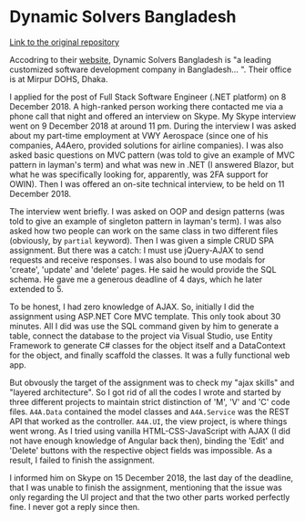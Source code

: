 # Dynamic Solvers Bangladesh

[Link to the original repository](bitbucket.org/maacpiash/A4A/)

Accodring to their [website](www.dynamicsolversbd.com), Dynamic Solvers Bangladesh is "a leading customized software development company in Bangladesh… ". Their office is at Mirpur DOHS, Dhaka.

I applied for the post of Full Stack Software Engineer (.NET platform) on 8 December 2018. A high-ranked person working there contacted me via a phone call that night and offered an interview on Skype. My Skype interview went on 9 December 2018 at around 11 pm. During the interview I was asked about my part-time employment at VWY Aerospace (since one of his companies, A4Aero, provided solutions for airline companies). I was also asked basic questions on MVC pattern (was told to give an example of MVC pattern in layman's term) and what was new in .NET (I answered Blazor, but what he was specifically looking for, apparently, was 2FA support for OWIN). Then I was offered an on-site technical interview, to be held on 11 December 2018.

The interview went briefly. I was asked on OOP and design patterns (was told to give an example of singleton pattern in layman's term). I was also asked how two people can work on the same class in two different files (obviously, by `partial` keyword). Then I was given a simple CRUD SPA assignment. But there was a catch: I must use jQuery-AJAX to send requests and receive responses. I was also bound to use modals for 'create', 'update' and 'delete' pages. He said he would provide the SQL schema. He gave me a generous deadline of 4 days, which he later extended to 5.

To be honest, I had zero knowledge of AJAX. So, initially I did the assignment using ASP.NET Core MVC template. This only took about 30 minutes. All I did was use the SQL command given by him to generate a table, connect the database to the project via Visual Studio, use Entity Framework to generate C# classes for the object itself and a DataContext for the object, and finally scaffold the classes. It was a fully functional web app.

But obvously the target of the assignment was to check my "ajax skills" and "layered architecture". So I got rid of all the codes I wrote and started by three different projects to maintain strict distinction of 'M', 'V' and 'C' code files. `A4A.Data` contained the model classes and `A4A.Service` was the REST API that worked as the controller. `A4A.UI`, the view project, is where things went wrong. As I tried using vanilla HTML-CSS-JavaScript with AJAX (I did not have enough knowledge of Angular back then), binding the 'Edit' and 'Delete' buttons with the respective object fields was impossible. As a result, I failed to finish the assignment.

I informed him on Skype on 15 December 2018, the last day of the deadline, that I was unable to finish the assignment, mentioning that the issue was only regarding the UI project and that the two other parts worked perfectly fine. I never got a reply since then.